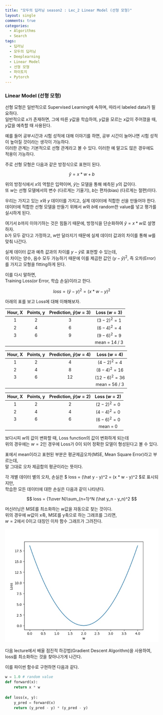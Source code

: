 ```yaml
---
title: "모두의 딥러닝 season2 : Lec_2 Linear Model (선형 모형)"
layout: single
comments: true
categories:
  - Algorithms
  - Search
tags:
  - 딥러닝
  - 모두의 딥러닝
  - Deeplearning
  - Linear Model
  - 선형 모형
  - 파이토치
  - Pytorch
---
```


### Linear Model (선형 모형)

선형 모형은 일반적으로 Supervised Learning에 속하며, 따라서 labeled data가 필요하다.  
일반적으로 $x$가 존재하면, 그에 따른 $y$값을 학습하여, $y$값을 모르는 $x$값이 주어졌을 때, $y$값을 예측할 때 사용된다.  

예를 들어 공부시간과 시험 성적에 대해 이야기를 하면, 공부 시간이 늘어나면 시험 성적이 높아질 것이라는 생각이 가능하다.  
이러한 관계는 기본적으로 선형 관계라고 볼 수 있다. 이러한 예 말고도 많은 경우에도 적용이 가능하다.

주로 선형 모형은 다음과 같은 방정식으로 표현이 된다.

$$ \hat y = x * w + b $$

위의 방정식에서 $x$의 역할은 입력이며, $\hat y$는 모델을 통해 예측된 $y$의 값이다.  
또 $w$는 선형 모델에서의 변수 (다르게는 기울기), $b$는 편차(bias) (다르게는 절편)이다.

우리는 가지고 있는 $x$와 $y$ 데이터를 가지고, 실제 데이터에 적합한 선을 만들어야 한다.  
데이터에 적합한 선형 모델을 만들기 위해서 $w$와 $b$에 random한 value를 넣고 평가를 실시하게 된다.

여기서 $b$까지 이야기하는 것은 힘들기 때문에, 방정식을 단순화하여 $\hat y = x * w$로 설명하자.  
$b$가 모두 같다고 가정하고, $w$만 달라지기 때문에 실제 데이터 값과의 차이를 통해 $w$를 맞춰 나간다.

실제 데이터 값과 예측 값과의 차이를 $y - \hat y$로 표현할 수 있는데,  
이 차이는 양수, 음수 모두 가능하기 때문에 이를 제곱한 값인 $(y - \hat y)^2$, 즉 오차(Error)를 가지고 모형을 fitting하게 된다.

이를 다시 말하면,  
Training Loss(or Error, 학습 손실)이라고 한다.

$$ loss = (\hat y - y)^2 = (x * w - y)^2 $$

아래의 표를 보고 Loss에 대해 이해해보자.  

| Hour, X | Points, y | Prediction, $\hat y (w = 3)$ | Loss $(w = 3)$ |
|:-------:|:---------:|:----------------------------:|:--------------:|
|    1    |     2     |              3               |  $(3-2)^2 = 1$ |
|    2    |     4     |              6               |  $(6-4)^2 = 4$ |
|    3    |     6     |              9               |  $(9-6)^2 = 9$ |
|         |           |                              |  mean = 14 / 3 |

| Hour, X | Points, y | Prediction, $\hat y (w = 4)$ | Loss $(w = 4)$ |
|:-------:|:---------:|:----------------------------:|:--------------:|
|    1    |     2     |              4               | $(4-2)^2 = 4$  |
|    2    |     4     |              8               | $(8-4)^2 = 16$ |
|    3    |     6     |              12              | $(12-6)^2 = 36$|
|         |           |                              |  mean = 56 / 3 |

| Hour, X | Points, y | Prediction, $\hat y (w = 2)$ | Loss $(w = 2)$ |
|:-------:|:---------:|:----------------------------:|:--------------:|
|    1    |     2     |              2               |  $(2-2)^2 = 0$ |
|    2    |     4     |              4               |  $(4-4)^2 = 0$ |
|    3    |     6     |              6               |  $(6-6)^2 = 0$ |
|         |           |                              |  mean = 0      |

보다시피 $w$의 값이 변화할 때, Loss function의 값이 변화하게 되는데  
위의 경우에는 $w = 2$인 경우에 Loss가 0이 되어 정확한 모델이 형성된다고 볼 수 있다. 

표에서 mean이라고 표현된 부분은 평균제곱오차(MSE, Mean Square Error)라고 부르는데,  
말 그대로 오차 제곱합의 평균이라는 뜻이다.  

각 개별 데이터 별의 오차, 손실은 $ loss = (\hat y - y)^2 = (x * w - y)^2 $로 표시되지만,  
학습한 모든 데이터에 대한 손실은 다음과 같이 나타낸다.

$$ loss = {1\over N}\sum_{n=1}^N (\hat y_n - y_n)^2 $$

머신러닝은 MSE를 최소화하는 $w$값을 자동으로 찾는 것이다.  
위의 경우에 $w$값이 x축, MSE를 y축으로 하는 그래프를 그리면,  
$w=2$에서 0이고 대칭인 이차 함수 그래프가 그려진다.  

![](./picture/lec1.jpeg)

다음 lecture에서 배울 점진적 하강법(Gradient Descent Algorithm)을 사용하여,  
loss를 최소화하는 것을 찾아나가게 나간다.

이를 파이썬 함수로 구현하면 다음과 같다.  
```python
w = 1.0 # random value
def forward(x):
    return x * w

def loss(x, y):
    y_pred = forward(x)
    return (y_pred - y) * (y_pred - y)
```